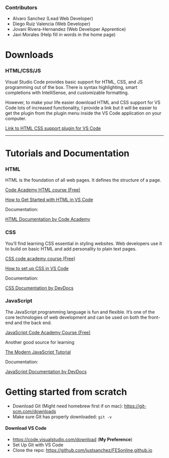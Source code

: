 ### Contributors
- Alvaro Sanchez (Lead Web Developer)
- Diego Ruiz Valencia (Web Developer)
- Jovani Rivera-Hernandez (Web Developer Apprentice)
- Javi Morales (Help fill in words in the home page)
# Downloads

### HTML/CSS/JS

Visual Studio Code provides basic support for HTML, CSS, and JS programming out of the box. There is syntax highlighting, smart completions with IntelliSense, and customizable formatting.

However, to make your life easier download HTML and CSS support for VS Code lots of increased functionality, I provide a link but it will be easier to get the plugin from the plugin menu inside the VS Code application on your computer.

[Link to HTML CSS support plugin for VS Code](https://marketplace.visualstudio.com/items?itemName=ecmel.vscode-html-css)

***

# Tutorials and Documentation

### HTML

HTML is the foundation of all web pages. It defines the structure of a page.

[Code Academy HTML course (Free)](https://www.codecademy.com/learn/learn-html)

[How to Get Started with HTML in VS Code](https://code.visualstudio.com/docs/languages/html)

Documentation:

[HTML Documentation by Code Academy](https://www.codecademy.com/resources/docs/html)

### CSS

You’ll find learning CSS essential in styling websites. Web developers use it to build on basic HTML and add personality to plain text pages.

[CSS code academy course (Free)](https://www.codecademy.com/learn/learn-css)

[How to set up CSS in VS Code](https://code.visualstudio.com/docs/languages/css)

Documentation:

[CSS Documentation by DevDocs](https://devdocs.io/css/)

### JavaScript

The JavaScript programming language is fun and flexible. It’s one of the core technologies of web development and can be used on both the front-end and the back end.

[JavaScript Code Academy Course (Free)](https://www.codecademy.com/learn/learn-intermediate-javascript)

Another good source for learning

[The Modern JavaScript Tutorial](https://javascript.info/)

Documentation:

[JavaScript Documentation by DevDocs](https://devdocs.io/javascript/)


# Getting started from scratch
* Download Git (Might need homebrew first if on mac): https://git-scm.com/downloads
* Make sure Git has properly downloaded:
```git -v```
#### Download VS Code
- https://code.visualstudio.com/download (**My Preference**)
- Set Up Git with VS Code
- Clone the repo: https://github.com/justsanchez/FESonline.github.io



